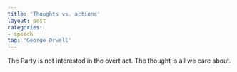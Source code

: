 ```yaml
---
title: 'Thoughts vs. actions'
layout: post
categories:
- speech
tag: 'George Orwell'
---
```


The Party is not interested in the overt act. The thought is all we care about.